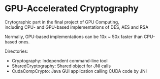 # GPU-Accelerated Cryptography

Crytographic part in the final project of GPU Computing,<br/>
including CPU- and GPU-based implementations of DES, AES and RSA

Normally, GPU-based implementations can be 10x ~ 50x faster than CPU-based ones.

Directories:
- Cryptography: Independent command-line tool
- SharedCryptography: Shared object for JNI calls
- CudaCompCrypto: Java GUI application calling CUDA code by JNI
